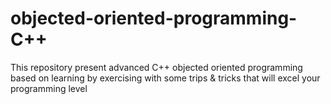 # objected-oriented-programming-C++
This repository present advanced C++ objected oriented programming  based on learning by exercising with some trips &amp; tricks that will excel your programming level 
